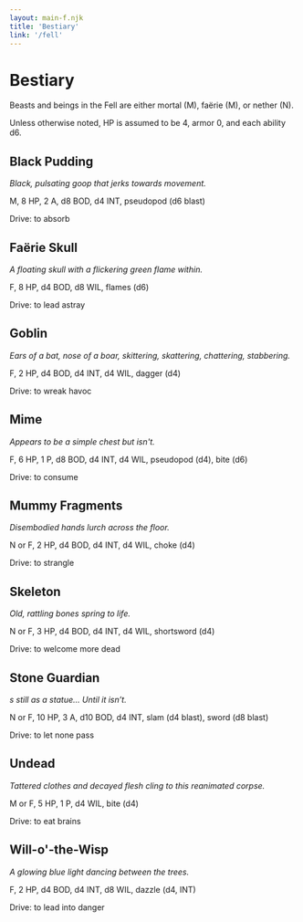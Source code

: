```yaml
---
layout: main-f.njk
title: 'Bestiary'
link: '/fell'
---
```


# Bestiary

Beasts and beings in the Fell are either mortal (M), faërie (M), or nether (N).

Unless otherwise noted, HP is assumed to be 4, armor 0, and each ability d6.

## Black Pudding

*Black, pulsating goop that jerks towards movement.*

M, 8 HP, 2 A, d8 BOD, d4 INT, pseudopod (d6 blast)

Drive: to absorb

## Faërie Skull

*A floating skull with a flickering green flame within.*

F, 8 HP, d4 BOD, d8 WIL, flames (d6)

Drive: to lead astray

## Goblin

*Ears of a bat, nose of a boar, skittering, skattering, chattering, stabbering.*

F, 2 HP, d4 BOD, d4 INT, d4 WIL, dagger (d4)

Drive: to wreak havoc

## Mime

*Appears to be a simple chest but isn't.*

F, 6 HP, 1 P, d8 BOD, d4 INT, d4 WIL, pseudopod (d4), bite (d6)

Drive: to consume

## Mummy Fragments

*Disembodied hands lurch across the floor.*

N or F, 2 HP, d4 BOD, d4 INT, d4 WIL, choke (d4)

Drive: to strangle

## Skeleton

*Old, rattling bones spring to life.*

N or F, 3 HP, d4 BOD, d4 INT, d4 WIL, shortsword (d4)

Drive: to welcome more dead

## Stone Guardian

*s still as a statue… Until it isn’t.*

N or F, 10 HP, 3 A, d10 BOD, d4 INT, slam (d4 blast), sword (d8 blast)

Drive: to let none pass

## Undead

*Tattered clothes and decayed flesh cling to this reanimated corpse.*

M or F, 5 HP, 1 P, d4 WIL, bite (d4)

Drive: to eat brains

## Will-o'-the-Wisp

*A glowing blue light dancing between the trees.*

F, 2 HP, d4 BOD, d4 INT, d8 WIL, dazzle (d4, INT)

Drive: to lead into danger
